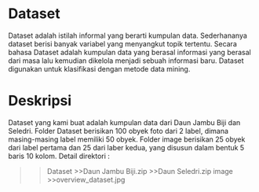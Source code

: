 # Dataset 
Dataset adalah istilah informal yang berarti kumpulan data. Sederhananya dataset berisi banyak variabel yang menyangkut topik tertentu. Secara bahasa Dataset adalah kumpulan data yang berasal informasi yang berasal dari masa lalu kemudian dikelola menjadi sebuah informasi baru. Dataset digunakan untuk klasifikasi dengan metode data mining.
# Deskripsi
Dataset yang kami buat adalah kumpulan data dari Daun Jambu Biji dan Seledri. Folder Dataset berisikan 100 obyek foto dari 2 label, dimana masing-masing label memiliki 50 obyek. Folder image berisikan 25 obyek dari label pertama dan 25 dari laber kedua, yang disusun dalam bentuk 5 baris 10 kolom. Detail direktori :
>>Dataset
	>>Daun Jambu Biji.zip
	>>Daun Seledri.zip
>>image
	>>overview_dataset.jpg
